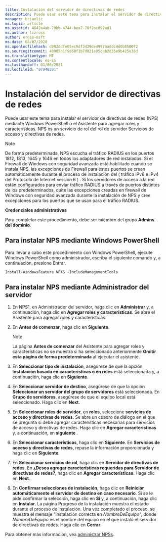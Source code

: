 ```yaml
---
title: Instalación del servidor de directivas de redes
description: Puede usar este tema para instalar el servidor de directivas de redes (NPS) mediante Windows PowerShell o el Asistente para agregar roles y características en Windows Server 2016
manager: brianlic
ms.topic: article
ms.assetid: 4842a4ab-70bb-4744-bea7-70f2ac892ad1
ms.author: lizross
author: eross-msft
ms.date: 08/07/2020
ms.openlocfilehash: d982ddfe05ec9df3429de4997aaddc4d0b850072
ms.sourcegitcommit: 40905b1f9d68f1b7d821e05cab2d35e9b425e38d
ms.translationtype: MT
ms.contentlocale: es-ES
ms.lasthandoff: 01/06/2021
ms.locfileid: "97948301"
---
```

# <a name="install-network-policy-server"></a>Instalación del servidor de directivas de redes

Puede usar este tema para instalar el servidor de directivas de redes (NPS) mediante Windows PowerShell o el Asistente para agregar roles y características. NPS es un servicio de rol del rol de servidor Servicios de acceso y directivas de redes.

> [!NOTE]
> De forma predeterminada, NPS escucha el tráfico RADIUS en los puertos 1812, 1813, 1645 y 1646 en todos los adaptadores de red instalados. Si el Firewall de Windows con seguridad avanzada está habilitado cuando se instala NPS, las excepciones de Firewall para estos puertos se crean automáticamente durante el proceso de instalación del \( tráfico IPv6 e IPv4 del Protocolo de Internet versión 6 \) . Si los servidores de acceso a la red están configurados para enviar tráfico RADIUS a través de puertos distintos de los predeterminados, quite las excepciones creadas en firewall de Windows con seguridad avanzada durante la instalación de NPS y cree excepciones para los puertos que se usan para el tráfico RADIUS.

**Credenciales administrativas**

Para completar este procedimiento, debe ser miembro del grupo **Admins. del dominio**.

## <a name="to-install-nps-by-using-windows-powershell"></a>Para instalar NPS mediante Windows PowerShell

Para llevar a cabo este procedimiento con Windows PowerShell, ejecute Windows PowerShell como administrador, escriba el siguiente comando y, a continuación, presione Entrar.

`Install-WindowsFeature NPAS -IncludeManagementTools`

## <a name="to-install-nps-by-using-server-manager"></a>Para instalar NPS mediante Administrador del servidor

1.  En NPS1, en Administrador del servidor, haga clic en **Administrar** y, a continuación, haga clic en **Agregar roles y características**. Se abre el Asistente para agregar roles y características.

2.  En **Antes de comenzar**, haga clic en **Siguiente**.

    > [!NOTE]
    > La página **Antes de comenzar** del Asistente para agregar roles y características no se muestra si ha seleccionado anteriormente **Omitir esta página de forma predeterminada** al ejecutar el asistente.

3.  En **Seleccionar tipo de instalación**, asegúrese de que la opción **Instalación basada en características o en roles** está seleccionada y, a continuación, haga clic en **Siguiente**.

4.  En **Seleccionar servidor de destino**, asegúrese de que la opción **Seleccionar un servidor del grupo de servidores** está seleccionada. En **Grupo de servidores**, asegúrese de que el equipo local está seleccionado. Haga clic en **Next**.

5.  En **Seleccionar roles de servidor**, en **roles**, seleccione **servicios de acceso y directivas de redes**. Se abre un cuadro de diálogo en el que se pregunta si debe agregar características necesarias para servicios de acceso y directivas de redes. Haga clic en **Agregar características** y, a continuación, en **siguiente** .

6.  En **Seleccionar características**, haga clic en **Siguiente**. En **Servicios de acceso y directivas de redes**, repase la información proporcionada y haga clic en **Siguiente**.

7.  En **Seleccionar servicios de rol**, haga clic en **Servidor de directivas de redes**.  En **¿Desea agregar características requeridas para Servidor de directivas de redes?**, haga clic en **Agregar características**. Haga clic en **Next**.

8.  En **Confirmar selecciones de instalación**, haga clic en **Reiniciar automáticamente el servidor de destino en caso necesario**. Si se le pide confirmar la selección, haga clic en **Sí** y, a continuación, haga clic en **Instalar**. La página Progreso de la instalación muestra el estado durante el proceso de instalación. Una vez completado el proceso, se muestra el mensaje "instalación correcta en *NombreDeEquipo*", donde *NombreDeEquipo* es el nombre del equipo en el que instaló el servidor de directivas de redes. Haga clic en **Cerrar**.

Para obtener más información, vea [administrar NPSs](nps-manage-servers.md).